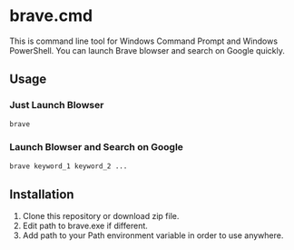 # brave.cmd
This is command line tool for Windows Command Prompt and Windows PowerShell.
You can launch Brave blowser and search on Google quickly.

## Usage
### Just Launch Blowser
```cmd
brave
```

### Launch Blowser and Search on Google
```cmd
brave keyword_1 keyword_2 ...
```

## Installation
1. Clone this repository or download zip file.
2. Edit path to brave.exe if different.
3. Add path to your Path environment variable in order to use anywhere.
